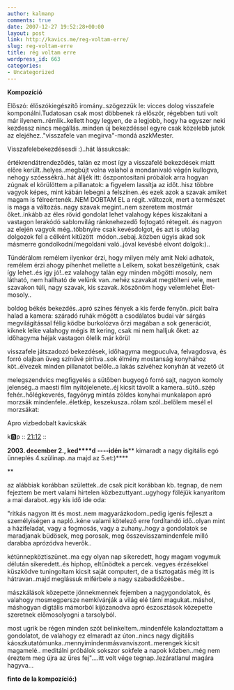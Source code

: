 ```yaml
---
author: kalmanp
comments: true
date: 2007-12-27 19:52:28+00:00
layout: post
link: http://kavics.me/reg-voltam-erre/
slug: reg-voltam-erre
title: rég voltam erre
wordpress_id: 663
categories:
- Uncategorized
---
```



**Kompozíció**  







Előszó: élőszókiegészítő iromány..szögezzük le: vicces dolog visszafele komponálni.Tudatosan csak most döbbenek rá először, régebben tuti volt már ilyenem..rémlik..kellett hogy legyen, de a legjobb, hogy ha egyszer neki kezdessz nincs megállás..minden új bekezdéssel egyre csak közelebb jutok az elejéhez.."visszafele van megírva"-mondá aszkMester. 






Visszafelebekezdésesdi :)..hát lássukcsak: 






értékrendátrendeződés, talán ez most így a visszafelé bekezdések miatt előre került..helyes..megbújt volna valahol a mondanivaló végén kullogva, nehogy szóessékrá..hát álljék itt: öszpontosítani próbálok arra hogyan zúgnak el körülöttem a pillanatok: a figyelem lassítja az időt..hisz többre vagyok képes, mint kábán lebegni a felszínen..és ezek azok a szavak amiket magam is félreértenék..NEM DOBTAM EL a régit..változok, mert a természet is maga a változás..nagy szavak megint..nem szeretem mostmár őket..inkább az éles rövid gondolat lehet valahogy képes kiszakítani a vastagon lerakódó sablonvilág ránknehezedő fojtogató rétegeit..és nagyon az elején vagyok még..többnyire csak kevésdolgot, és azt is utólag dolgozok fel a célként kitűzött  módon..sebaj..közben úgyis akad sok másmerre gondolkodni/megoldani való..jóval kevésbé elvont dolgok:)..   







Tündérálom remélem ilyenkor érzi, hogy milyen mély amit Neki adhatok, remélem érzi ahogy pihenhet mellette a Lelkem, sokat beszélgetünk, csak így lehet..és így jó!..ez valahogy talán egy minden mögötti mosoly, nem látható, nem hallható de velünk van..nehéz szavakat megtölteni vele, mert szavakon túli, nagy szavak, kis szavak..köszönöm hogy velemlehet Élet-mosoly.. 






boldog békés bekezdés..apró színes fények a kis ferde fenyőn..picit balra halad a kamera: száradó ruhák mögött a csodálatos budai vár sárgás megvilágítással félig ködbe burkolózva őrzi magában a sok generációt, kiknek lelke valahogy mégis itt kering, csak mi nem halljuk őket: az időhagyma héjak vastagon ölelik már körül 






visszafele játszadozó bekezdések, időhagyma megpuculva, felvagdosva, és forró olajban üveg színűvé pirítva..sok élmény mostanság konyhához köt..élvezek minden pillanatot belőle..a lakás szívéhez konyhán át vezető út 






melegszendvics megfigyelés a sütőben bugyogó forró sajt, nagyon komoly jelenség..a maesti film nyitójelenete..éj kicsit távolít a kamera..sütő..szép fehér..hőlégkeverés, fagyönyg mintás zöldes konyhai munkalapon apró morzsák mindenfele..életkép, keszekusza..rólam szól..belőlem mesél el morzsákat:






Apro vizbedobalt kavicskák  

k:b:p :: [
21:12](http://kavics.freeblog.hu/archives/2003/12/02/everything_that_has_a_begining_has_an_ending/) ::   







**2003. december 2., ked****d** **----idén is**** kimaradt a nagy digitális egó ünneplés 4.szülinap..na majd az 5.et:)****   

**






az alábbiak korábban születtek..de csak picit korábban kb. tegnap, de nem fejeztem be mert valami hirtelen közbezuttyant..ugyhogy föléjük kanyarítom a mai darabot..egy kis idő ide oda: 






"ritkás nagyon itt és most..nem magyarázkodom..pedig igenis fejleszt a személyiségen a napló..kéne valami kötelező erre fordítandó idő..olyan mint a házifeladat, vagy a fogmosás, vagy a zuhany..hogy a gondolatok se maradjanak büdösek, meg porosak, meg összevisszamindenfele milló darabba aprózódva heverők..






kétünnepköztiszünet..ma egy olyan nap sikeredett, hogy magam vogymuk délután sikeredett..és hiphop, eltűnödtek a percek. vegyes érzésekkel küszködve tuningoltam kicsit saját computert, de a tisztogatás még itt is hátravan..majd meglássuk miférbele a nagy szabadidőzésbe..






mászkálások közepette jönnekmennek fejemben a nagygondolatok, és valahogy mosmegpersze nemkívánják a világ elé tárni magukat..máshol, máshogyan digtális mámorból kijózanodva apró észosztások közepette szeretnek előmosolyogni a tarsolyból. 






most ugrik be régen minden szót belinkeltem..mindenféle kalandoztattam a gondolatot, de valahogy ez elmaradt az úton..nincs nagy digitális káoszkutatómunka..mennyimindenmásvanviszont..merengek kicsit magamelé.. meditálni próbálok sokszor sokfele a napok közben..még nem éreztem meg újra az üres fej"....itt volt vége tegnap..lezáratlanul magára hagyva...






**finto de la kompozíció:)**  


